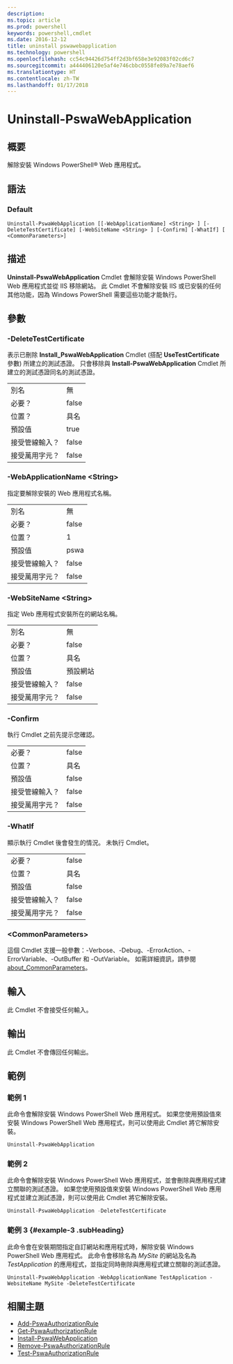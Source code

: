 ```yaml
---
description: 
ms.topic: article
ms.prod: powershell
keywords: powershell,cmdlet
ms.date: 2016-12-12
title: uninstall pswawebapplication
ms.technology: powershell
ms.openlocfilehash: cc54c94426d754ff2d3bf658e3e92083f02cd6c7
ms.sourcegitcommit: a444406120e5af4e746cbbc0558fe89a7e78aef6
ms.translationtype: HT
ms.contentlocale: zh-TW
ms.lasthandoff: 01/17/2018
---
```

# <a name="uninstall-pswawebapplication"></a>Uninstall-PswaWebApplication

## <a name="synopsis"></a>概要

解除安裝 Windows PowerShell® Web 應用程式。

## <a name="syntax"></a>語法

### <a name="default"></a>Default
```
Uninstall-PswaWebApplication [[-WebApplicationName] <String> ] [-DeleteTestCertificate] [-WebSiteName <String> ] [-Confirm] [-WhatIf] [ <CommonParameters>]
```

## <a name="description"></a>描述

**Uninstall-PswaWebApplication** Cmdlet 會解除安裝 Windows PowerShell Web 應用程式並從 IIS 移除網站。 此 Cmdlet 不會解除安裝 IIS 或已安裝的任何其他功能，因為 Windows PowerShell 需要這些功能才能執行。

## <a name="parameters"></a>參數

### <a name="-deletetestcertificate"></a>-DeleteTestCertificate

表示已刪除 **Install\_PswaWebApplication** Cmdlet (搭配 **UseTestCertificate** 參數) 所建立的測試憑證。
只會移除與 **Install-PswaWebApplication** Cmdlet 所建立的測試憑證同名的測試憑證。

|||  
|-|-|
| 別名                              | 無                                 |
| 必要？                            | false                                |
| 位置？                            | 具名                                |
| 預設值                        | true                                 |
| 接受管線輸入？               | false                                |
| 接受萬用字元？          | false                                |

### <a name="-webapplicationname-ltstringgt"></a>-WebApplicationName &lt;String&gt;

指定要解除安裝的 Web 應用程式名稱。

|||  
|-|-|
| 別名                              | 無                                 |
| 必要？                            | false                                |
| 位置？                            | 1                                    |
| 預設值                        | pswa                                 |
| 接受管線輸入？               | false                                |
| 接受萬用字元？          | false                                |

### <a name="-websitename-ltstringgt"></a>-WebSiteName &lt;String&gt;

指定 Web 應用程式安裝所在的網站名稱。

|||  
|-|-|
| 別名                              | 無                                 |
| 必要？                            | false                                |
| 位置？                            | 具名                                |
| 預設值                        | 預設網站                     |
| 接受管線輸入？               | false                                |
| 接受萬用字元？          | false                                |

### <a name="-confirm"></a>-Confirm

執行 Cmdlet 之前先提示您確認。

|||  
|-|-|
| 必要？                            | false                                |
| 位置？                            | 具名                                |
| 預設值                        | false                                |
| 接受管線輸入？               | false                                |
| 接受萬用字元？          | false                                |

### <a name="-whatif"></a>-WhatIf

顯示執行 Cmdlet 後會發生的情況。
未執行 Cmdlet。

|||  
|-|-|
| 必要？                            | false                                |
| 位置？                            | 具名                                |
| 預設值                        | false                                |
| 接受管線輸入？               | false                                |
| 接受萬用字元？          | false                                |

### <a name="ltcommonparametersgt"></a>&lt;CommonParameters&gt;

這個 Cmdlet 支援一般參數：-Verbose、-Debug、-ErrorAction、-ErrorVariable、-OutBuffer 和 -OutVariable。
如需詳細資訊，請參閱 [about_CommonParameters](http://go.microsoft.com/fwlink/p/?LinkID=113216)。

## <a name="inputs"></a>輸入

此 Cmdlet 不會接受任何輸入。

## <a name="outputs"></a>輸出

此 Cmdlet 不會傳回任何輸出。

## <a name="examples"></a>範例

### <a name="example-1"></a>範例 1

此命令會解除安裝 Windows PowerShell Web 應用程式。
如果您使用預設值來安裝 Windows PowerShell Web 應用程式，則可以使用此 Cmdlet 將它解除安裝。

```PowerShell
Uninstall-PswaWebApplication
```

### <a name="example-2"></a>範例 2

此命令會解除安裝 Windows PowerShell Web 應用程式，並會刪除與應用程式建立關聯的測試憑證。
如果您使用預設值來安裝 Windows PowerShell Web 應用程式並建立測試憑證，則可以使用此 Cmdlet 將它解除安裝。

```PowerShell
Uninstall-PswaWebApplication -DeleteTestCertificate
```

### <a name="example-3-example-3-subheading"></a>範例 3 {#example-3 .subHeading}

此命令會在安裝期間指定自訂網站和應用程式時，解除安裝 Windows PowerShell Web 應用程式。
此命令會移除名為 *MySite* 的網站及名為 *TestApplication* 的應用程式，並指定同時刪除與應用程式建立關聯的測試憑證。

```
Uninstall-PswaWebApplication -WebApplicationName TestApplication -WebsiteName MySite -DeleteTestCertificate
```

## <a name="related-topics"></a>相關主題

- [Add-PswaAuthorizationRule](add-pswaauthorizationrule.md)
- [Get-PswaAuthorizationRule](get-pswaauthorizationrule.md)
- [Install-PswaWebApplication](install-pswawebapplication.md)
- [Remove-PswaAuthorizationRule](remove-pswaauthorizationrule.md)
- [Test-PswaAuthorizationRule](test-pswaauthorizationrule.md)
